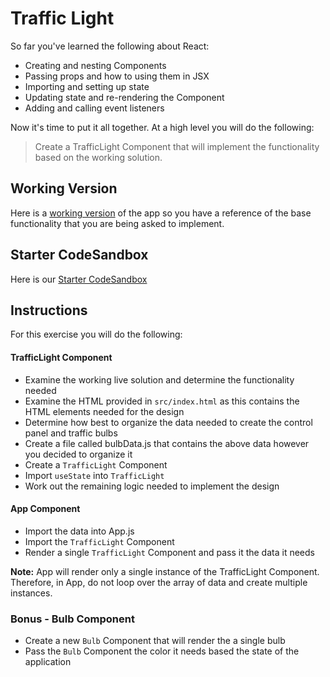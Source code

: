 # Traffic Light

So far you've learned the following about React:

- Creating and nesting Components
- Passing props and how to using them in JSX
- Importing and setting up state
- Updating state and re-rendering the Component
- Adding and calling event listeners

Now it's time to put it all together. At a high level you will do the following:

> Create a TrafficLight Component that will implement the functionality based on the working solution. 

## Working Version
Here is a [working version](https://1sj6y.csb.app/) of the app so you have a reference of the base functionality that you are being asked to implement. 

## Starter CodeSandbox
Here is our [Starter CodeSandbox](https://codesandbox.io/s/rctr-9-8-20-traffic-light-single-app-component-starter-pqrpw?file=/src/App.js)

## Instructions
For this exercise you will do the following:

#### TrafficLight Component
- Examine the working live solution and determine the functionality needed
- Examine the HTML provided in `src/index.html` as this contains the HTML elements needed for the design
- Determine how best to organize the data needed to create the control panel and traffic bulbs
- Create a file called bulbData.js that contains the above data however you decided to organize it
- Create a `TrafficLight` Component 
- Import `useState` into `TrafficLight`
- Work out the remaining logic needed to implement the design

#### App Component
- Import the data into App.js
- Import the `TrafficLight` Component 
- Render a single `TrafficLight` Component and pass it the data it needs 

**Note:** App will render only a single instance of the TrafficLight Component.  Therefore, in App, do not loop over the array of data and create multiple instances. 

### Bonus - Bulb Component

- Create a new `Bulb` Component that will render the a single bulb
- Pass the `Bulb` Component the color it needs based the state of the application
